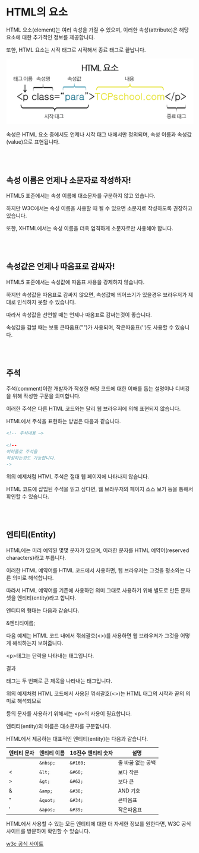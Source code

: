 # HTML의 요소

HTML 요소(element)는 여러 속성을 가질 수 있으며, 이러한 속성(attribute)은 해당 요소에 대한 추가적인 정보를 제공합니다.

또한, HTML 요소는 시작 태그로 시작해서 종료 태그로 끝납니다.

![](images/element1.png)

속성은 HTML 요소 중에서도 언제나 시작 태그 내에서만 정의되며, 속성 이름과 속성값(value)으로 표현됩니다.

<br /><br />

## 속성 이름은 언제나 소문자로 작성하자!

HTML5 표준에서는 속성 이름에 대소문자를 구분하지 않고 있습니다.

하지만 W3C에서는 속성 이름을 사용할 때 될 수 있으면 소문자로 작성하도록 권장하고 있습니다.

또한, XHTML에서는 속성 이름을 더욱 엄격하게 소문자로만 사용해야 합니다.

<br /><br />

## 속성값은 언제나 따옴표로 감싸자!

HTML5 표준에서는 속성값에 따옴표 사용을 강제하지 않습니다.

하지만 속성값을 따옴표로 감싸지 않으면, 속성값에 띄어쓰기가 있을경우 브라우저가 제대로 인식하지 못할 수 있습니다.

따라서 속성값을 선언할 때는 언제나 따옴표로 감싸는것이 좋습니다.

속성값을 감쌀 때는 보통 큰따옴표("")가 사용되며, 작은따옴표('')도 사용할 수 있습니다.

<br /><br />

## 주석

주석(comment)이란 개발자가 작성한 해당 코드에 대한 이해를 돕는 설명이나 디버깅을 위해 작성한 구문을 의미합니다.

이러한 주석은 다른 HTML 코드와는 달리 웹 브라우저에 의해 표현되지 않습니다.

HTML에서 주석을 표현하는 방법은 다음과 같습니다.

```html
<!-- 주석내용 —>

<!--
여러줄로 주석을
작성하는것도 가능합니다.
->
```

위의 예제처럼 HTML 주석은 절대 웹 페이지에 나타나지 않습니다.

HTML 코드에 삽입된 주석을 읽고 싶다면, 웹 브라우저의 페이지 소스 보기 등을 통해서 확인할 수 있습니다.

<br /><br />

## 엔티티(Entity)

HTML에는 미리 예약된 몇몇 문자가 있으며, 이러한 문자를 HTML 예약어(reserved characters)라고 부릅니다.

이러한 HTML 예약어를 HTML 코드에서 사용하면, 웹 브라우저는 그것을 평소와는 다른 의미로 해석합니다.

따라서 HTML 예약어를 기존에 사용하던 의미 그대로 사용하기 위해 별도로 만든 문자셋을 엔티티(entity)라고 합니다.

엔티티의 형태는 다음과 같습니다.

&엔티티이름;

다음 예제는 HTML 코드 내에서 꺾쇠괄호(<>)를 사용하면 웹 브라우저가 그것을 어떻게 해석하는지 보여줍니다.

<p>&lt;p&gt;태그는 단락을 나타내는 태그입니다.</p>

결과

<p> 태그는 두 번째로 큰 제목을 나타내는 태그입니다.

위의 예제처럼 HTML 코드에서 사용된 꺾쇠괄호(<>)는 HTML 태그의 시작과 끝의 의미로 해석되므로 <p>등의 문자를 사용하기 위해서는 &lt;p&gt;의 사용이 필요합니다.

엔티티(entity)의 이름은 대소문자를 구분합니다.

HTML에서 제공하는 대표적인 엔티티(entity)는 다음과 같습니다.

| 엔티티 문자 | 엔티티 이름 | 16진수 엔티티 숫자 | 설명              |
| ----------- | ----------- | ------------------ | ----------------- |
| ` `         | `&nbsp;`    | `&#160;`           | 줄 바꿈 없는 공백 |
| <           | `&lt; `     | `&#60;`            | 보다 작은         |
| >           | `&gt; `     | `&#62;`            | 보다 큰           |
| &           | `&amp; `    | `&#38;`            | AND 기호          |
| "           | `&quot; `   | `&#34;`            | 큰따옴표          |
| '           | `&apos; `   | `&#39;`            | 작은따옴표        |

HTML에서 사용할 수 있는 모든 엔티티에 대한 더 자세한 정보를 원한다면, W3C 공식 사이트를 방문하여 확인할 수 있습니다.

[w3c 공식 사이트](https://dev.w3.org/html5/html-author/charref)
